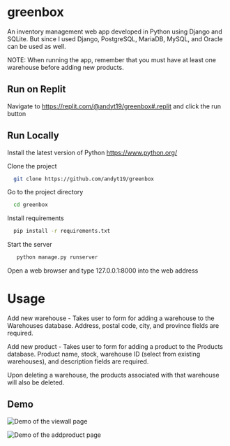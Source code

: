 # greenbox

An inventory management web app developed in Python using Django and SQLite. 
But since I used Django, PostgreSQL, MariaDB, MySQL, and Oracle can be used as well.

NOTE: When running the app, remember that you must have at least one warehouse before adding new products.

## Run on Replit
Navigate to https://replit.com/@andyt19/greenbox#.replit and click the run button

## Run Locally
Install the latest version of Python https://www.python.org/

Clone the project

```bash
  git clone https://github.com/andyt19/greenbox
```

Go to the project directory

```bash
  cd greenbox
```

Install requirements

```bash
  pip install -r requirements.txt
```

Start the server

```bash
   python manage.py runserver
```

Open a web browser and type 127.0.0.1:8000 into the web address

# Usage
Add new warehouse - Takes user to form for adding a warehouse to the Warehouses database. Address, postal code, city, and province fields are required.

Add new product - Takes user to form for adding a product to the Products database. Product name, stock, warehouse ID (select from existing warehouses), and description fields are required.

Upon deleting a warehouse, the products associated with that warehouse will also be deleted.

## Demo

![Demo of the viewall page](https://i.imgur.com/xWq3GPU.png)

![Demo of the addproduct page](https://i.imgur.com/pQr6pp9.png)
